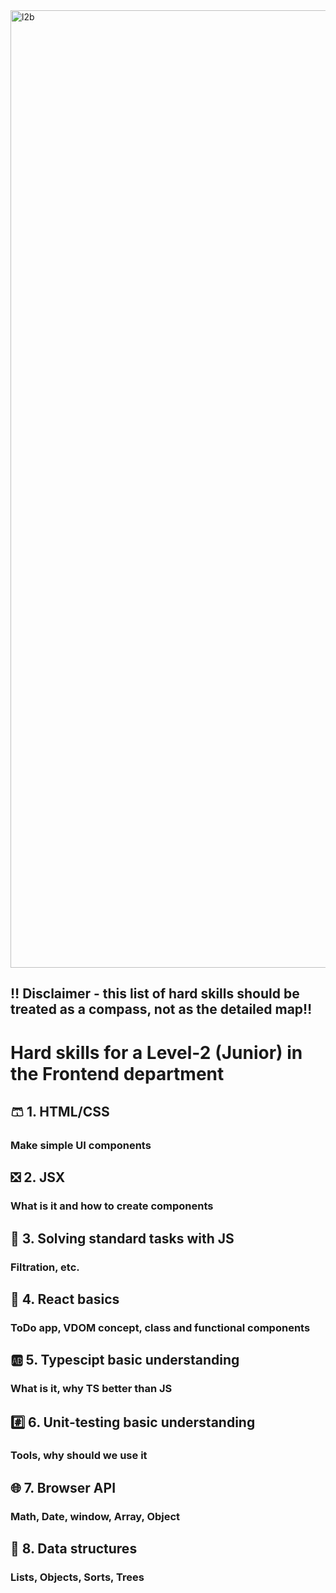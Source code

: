<img width="1532" alt="l2b" src="https://user-images.githubusercontent.com/47868427/120206577-08ffc580-c234-11eb-9c0f-20e4be7c43ab.png">

## ‼️ Disclaimer - this list of hard skills should be treated as a compass, not as the detailed map‼️

# Hard skills for a Level-2 (Junior) in the Frontend department

## 🩳 1. HTML/CSS
### Make simple UI components

## ❎ 2. JSX
### What is it and how to create components

## 🧀 3. Solving standard tasks with JS
### Filtration, etc.

## 🚀 4. React basics
### ToDo app, VDOM concept, class and functional components

## 🆎 5. Typescipt basic understanding
### What is it, why TS better than JS

## #️⃣ 6. Unit-testing basic understanding
### Tools, why should we use it

## 🌐 7. Browser API
### Math, Date, window, Array, Object

## 💾 8. Data structures
### Lists, Objects, Sorts, Trees


